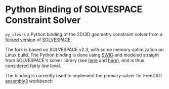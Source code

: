 # Python Binding of SOLVESPACE Constraint Solver

`py_slvs` is a Python binding of the 2D/3D geometry constraint solver from a
[forked version](https://github.com/realthunder/solvespace) of
[SOLVESPACE](http://solvespace.com/). 

The fork is based on SOLVESPACE v2.3, with some memory optimization
on Linux build. The Python binding is done using [SWIG](http://www.swig.org/)
and modeled straight from SOLVESPACE's solver library 
(see [here](https://github.com/realthunder/solvespace/blob/python/exposed/DOC.txt)
and [here](https://github.com/realthunder/solvespace/blob/python/include/slvs.h)),
and is thus considered fairly low level.

The binding is currently used to implement the primiary solver for
FreeCAD [assembly3](https://github.com/realthunder/FreeCAD_assembly3) workbench

